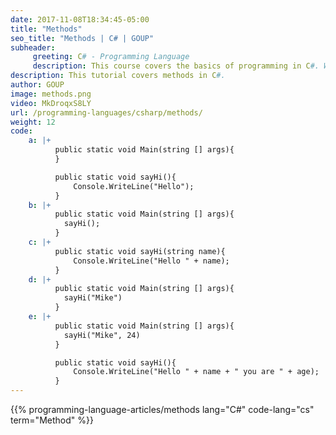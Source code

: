 ```yaml
---
date: 2017-11-08T18:34:45-05:00
title: "Methods"
seo_title: "Methods | C# | GOUP"
subheader:
     greeting: C# - Programming Language
     description: This course covers the basics of programming in C#. Work your way through the videos/articles and I'll teach you everything you need to know to start your programming journey!
description: This tutorial covers methods in C#.
author: GOUP
image: methods.png
video: MkDroqxS8LY
url: /programming-languages/csharp/methods/
weight: 12
code:
    a: |+
          public static void Main(string [] args){
          }

          public static void sayHi(){
              Console.WriteLine("Hello");
          }
    b: |+
          public static void Main(string [] args){
            sayHi();
          }
    c: |+
          public static void sayHi(string name){
              Console.WriteLine("Hello " + name);
          }
    d: |+
          public static void Main(string [] args){
            sayHi("Mike")
          }
    e: |+
          public static void Main(string [] args){
            sayHi("Mike", 24)
          }

          public static void sayHi(){
              Console.WriteLine("Hello " + name + " you are " + age);
          }
---
```


{{% programming-language-articles/methods lang="C#" code-lang="cs" term="Method" %}}
